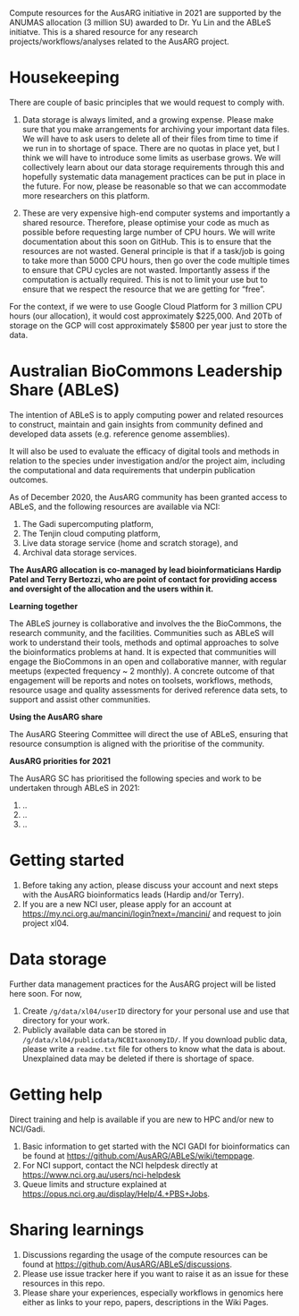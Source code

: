 Compute resources for the AusARG initiative in 2021 are supported by the ANUMAS allocation (3 million SU) awarded to Dr. Yu Lin and the ABLeS initiatve. This is a shared resource for any research projects/workflows/analyses related to the AusARG project.

# Housekeeping

There are couple of basic principles that we would request to comply with.

1. Data storage is always limited, and a growing expense. Please make sure that you make arrangements for archiving your important data files. We will have to ask users to delete all of their files from time to time if we run in to shortage of space. There are no quotas in place yet, but I think we will have to introduce some limits as userbase grows. We will collectively learn about our data storage requirements through this and hopefully systematic data management practices can be put in place in the future. For now, please be reasonable so that we can accommodate more researchers on this platform.

2. These are very expensive high-end computer systems and importantly a shared resource. Therefore, please optimise your code as much as possible before requesting large number of CPU hours. We will write documentation about this soon on GitHub. This is to ensure that the resources are not wasted. General principle is that if a task/job is going to take more than 5000 CPU hours, then go over the code multiple times to ensure that CPU cycles are not wasted. Importantly assess if the computation is actually required. This is not to limit your use but to ensure that we respect the resource that we are getting for “free”.

For the context, if we were to use Google Cloud Platform for 3 million CPU hours (our allocation), it would cost approximately $225,000. And 20Tb of storage on the GCP will cost approximately $5800 per year just to store the data.
 

# Australian BioCommons Leadership Share (ABLeS)

The intention of ABLeS is to apply computing power and related resources to construct, 
maintain and gain insights from community defined and developed data assets 
(e.g. reference genome assemblies).

It will also be used to evaluate the efficacy of digital tools and methods in relation to the species under 
investigation and/or the project aim, including the computational and data requirements 
that underpin publication outcomes.

As of December 2020, the AusARG community has been granted access to ABLeS,
and  the following resources are available via NCI:

1. The Gadi supercomputing platform, 
2. The Tenjin cloud computing platform,
3. Live data storage service (home and scratch storage), and
4. Archival data storage services.

**The AusARG allocation is co-managed by lead bioinformaticians Hardip Patel and Terry Bertozzi, who are point of contact for providing access and oversight of the allocation and the users within it.**

**Learning together**

The ABLeS journey is collaborative and involves the the BioCommons, the research community, and the facilities. Communities such as ABLeS will work to understand their tools, methods and optimal approaches to solve the bioinformatics problems at hand. It is expected that communities will engage the BioCommons in an open and collaborative manner, with regular meetups (expected frequency ~ 2 monthly). A concrete outcome of that engagement will be reports and notes on toolsets, workflows, methods, resource usage and quality assessments for derived reference data sets, to support and assist other communities. 

**Using the AusARG share**

The AusARG Steering Committee will direct the use of ABLeS, ensuring that resource consumption is aligned with the prioritise of the community. 

**AusARG priorities for 2021**

The AusARG SC has prioritised the following species and work to be undertaken through ABLeS in 2021:
1. .. 
2. .. 
3. ..

# Getting started

1. Before taking any action, please discuss your account and next steps with the AusARG bioinformatics leads (Hardip and/or Terry).
2. If you are a new NCI user, please apply for an account at https://my.nci.org.au/mancini/login?next=/mancini/ and request to join project xl04.

# Data storage

Further data management practices for the AusARG project will be listed here soon. For now,

1. Create `/g/data/xl04/userID` directory for your personal use and use that directory for your work. 
2. Publicly available data can be stored in `/g/data/xl04/publicdata/NCBItaxonomyID/`. If you download public data, please write a `readme.txt` file for others to know what the data is about. Unexplained data may be deleted if there is shortage of space.


# Getting help

Direct training and help is available if you are new to HPC and/or new to NCI/Gadi. 

1. Basic information to get started with the NCI GADI for bioinformatics can be found at https://github.com/AusARG/ABLeS/wiki/temppage.
2. For NCI support, contact the NCI helpdesk directly at https://www.nci.org.au/users/nci-helpdesk
3. Queue limits and structure explained at https://opus.nci.org.au/display/Help/4.+PBS+Jobs.

# Sharing learnings

1. Discussions regarding the usage of the compute resources can be found at https://github.com/AusARG/ABLeS/discussions.
2. Please use issue tracker here if you want to raise it as an issue for these resources in this repo.
3. Please share your experiences, especially workflows in genomics here either as links to your repo, papers, descriptions in the Wiki Pages.

